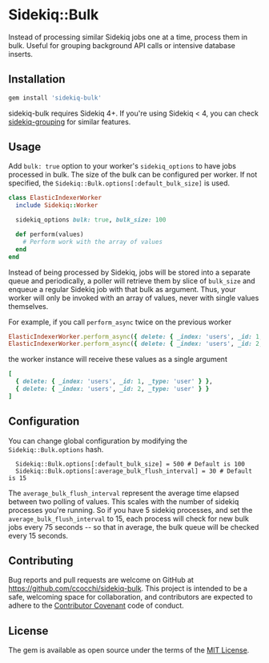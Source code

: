 # Sidekiq::Bulk

Instead of processing similar Sidekiq jobs one at a time, process them in bulk.
Useful for grouping background API calls or intensive database inserts.

## Installation

```ruby
gem install 'sidekiq-bulk'
```

sidekiq-bulk requires Sidekiq 4+. If you're using Sidekiq < 4, you can check [sidekiq-grouping](https://github.com/gzigzigzeo/sidekiq-grouping/) for similar features.

## Usage

Add `bulk: true` option to your worker's `sidekiq_options` to have jobs processed in bulk. The size of the bulk can be configured per worker. If not specified, the `Sidekiq::Bulk.options[:default_bulk_size]` is used.

```ruby
class ElasticIndexerWorker
  include Sidekiq::Worker

  sidekiq_options bulk: true, bulk_size: 100

  def perform(values)
    # Perform work with the array of values
  end
end
```

Instead of being processed by Sidekiq, jobs will be stored into a separate queue and periodically, a poller will retrieve them by slice of `bulk_size` and enqueue a regular Sidekiq job with that bulk as argument.
Thus, your worker will only be invoked with an array of values, never with single values themselves.

For example, if you call `perform_async` twice on the previous worker

```ruby
ElasticIndexerWorker.perform_async({ delete: { _index: 'users', _id: 1, _type: 'user' } })
ElasticIndexerWorker.perform_async({ delete: { _index: 'users', _id: 2, _type: 'user' } })
```

the worker instance will receive these values as a single argument

```ruby
[
  { delete: { _index: 'users', _id: 1, _type: 'user' } },
  { delete: { _index: 'users', _id: 2, _type: 'user' } }
]
```

## Configuration

You can change global configuration by modifying the `Sidekiq::Bulk.options` hash.

```
  Sidekiq::Bulk.options[:default_bulk_size] = 500 # Default is 100
  Sidekiq::Bulk.options[:average_bulk_flush_interval] = 30 # Default is 15
```

The `average_bulk_flush_interval` represent the average time elapsed between two polling of values. This scales with the number of sidekiq processes you're running. So if you have 5 sidekiq processes, and set the `average_bulk_flush_interval` to 15, each process will check for new bulk jobs every 75 seconds -- so that in average, the bulk queue will be checked every 15 seconds.

## Contributing

Bug reports and pull requests are welcome on GitHub at https://github.com/ccocchi/sidekiq-bulk. This project is intended to be a safe, welcoming space for collaboration, and contributors are expected to adhere to the [Contributor Covenant](http://contributor-covenant.org) code of conduct.

## License

The gem is available as open source under the terms of the [MIT License](http://opensource.org/licenses/MIT).
